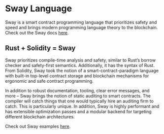 # Sway Language

Sway is a smart contract programming language that prioritizes safety and speed and brings modern programming language theory to the blockchain. Check out the Sway docs [here](https://fuellabs.github.io/sway/latest/).

## Rust + Solidity = Sway

Sway prioritizes compile-time analysis and safety, similar to Rust’s borrow checker and safety-first semantics. Additionally, it has the syntax of Rust. From Solidity, Sway took the notion of a smart-contract-paradigm language with built-in top-level contract storage and blockchain mechanisms for ergonomic and safe contract programming.

In addition to robust documentation, tooling, clear error messages, and more – Sway brings the notion of static auditing to smart contracts. The compiler will catch things that one would typically hire an auditing firm to catch. This is particularly unique. In addition, Sway is highly performant and has extensible optimization passes and a modular backend for targeting different blockchain architectures.

Check out Sway examples [here](https://github.com/FuelLabs/sway/tree/master/examples).
